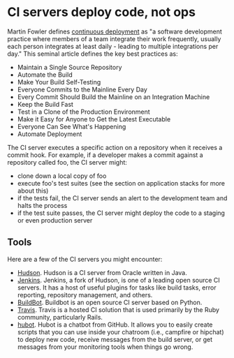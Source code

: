 # CI servers deploy code, not ops

<span class="drop fa fa-cogs fa-5x pull-left fa-border"></span>

Martin Fowler defines [continuous deployment](http://www.martinfowler.com/articles/continuousIntegration.html) as "a software development practice where members of a team integrate their work frequently, usually each person integrates at least daily - leading to multiple integrations per day." This seminal article defines the key best practices as:

- Maintain a Single Source Repository
- Automate the Build
- Make Your Build Self-Testing
- Everyone Commits to the Mainline Every Day
- Every Commit Should Build the Mainline on an Integration Machine
- Keep the Build Fast
- Test in a Clone of the Production Environment
- Make it Easy for Anyone to Get the Latest Executable
- Everyone Can See What's Happening
- Automate Deployment

The CI server executes a specific action on a repository when it receives a commit hook. For example, if a developer makes a commit against a repository called foo, the CI server might:

- clone down a local copy of foo
- execute foo's test suites (see the section on application stacks for more about this)
- if the tests fail, the CI server sends an alert to the development team and halts the process
- if the test suite passes, the CI server might deploy the code to a staging or even production server

## Tools

Here are a few of the CI servers you might encounter:

* [Hudson](http://hudson-ci.org/). Hudson is a CI server from Oracle written in Java.
* [Jenkins](http://jenkins-ci.org/).  Jenkins, a fork of Hudson, is one of a leading open source CI servers. It has a host of useful plugins for tasks like build tasks, error reporting, repository management, and others.
* [BuildBot](http://buildbot.net/).  Buildbot is an open source CI server based on Python.
* [Travis](https://travis-ci.org/). Travis is a hosted CI solution that is used primarily by the Ruby community, particularly Rails.
* [hubot](http://hubot.github.com/).  Hubot is a chatbot from GitHub. It allows you to easily create scripts that you can use inside your chatroom (i.e., campfire or hipchat) to deploy new code, receive messages from the build server, or get messages from your monitoring tools when things go wrong.



